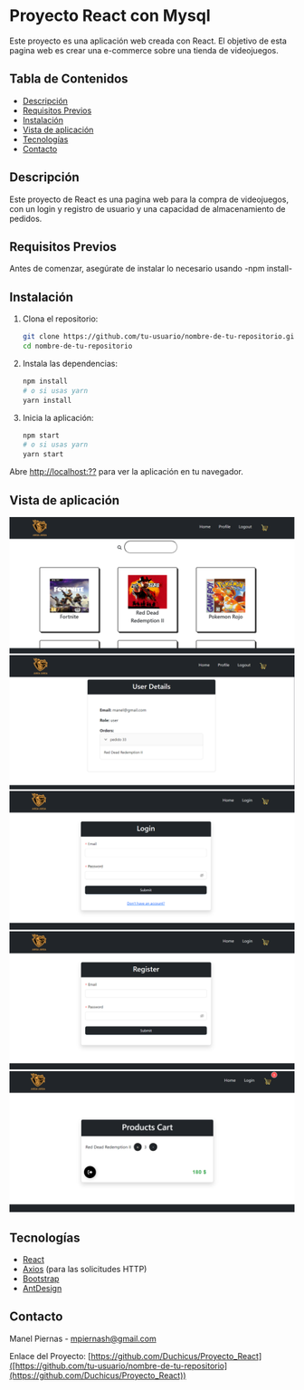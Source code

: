 # Proyecto React con Mysql

Este proyecto es una aplicación web creada con React. El objetivo de esta pagina web es crear una e-commerce sobre una tienda de videojuegos.

## Tabla de Contenidos

- [Descripción](#descripción)
- [Requisitos Previos](#requisitos-previos)
- [Instalación](#instalación)
- [Vista de aplicación](#vista-de-aplicación)
- [Tecnologías](#tecnologías)
- [Contacto](#contacto)

## Descripción

Este proyecto de React es una pagina web para la compra de videojuegos, con un login y registro de usuario y una capacidad de almacenamiento de pedidos.

## Requisitos Previos

Antes de comenzar, asegúrate de instalar lo necesario usando -npm install-

## Instalación

1. Clona el repositorio:

    ```bash
    git clone https://github.com/tu-usuario/nombre-de-tu-repositorio.git
    cd nombre-de-tu-repositorio
    ```

2. Instala las dependencias:

    ```bash
    npm install
    # o si usas yarn
    yarn install
    ```

3. Inicia la aplicación:

    ```bash
    npm start
    # o si usas yarn
    yarn start
    ```

Abre [http://localhost:??](http://localhost:??) para ver la aplicación en tu navegador.

## Vista de aplicación

![Home](src/images/Home.PNG)
![Profile](src/images/Profile.PNG)
![Login](src/images/Login.PNG)
![Register](src/images/Register.PNG)
![Cart](src/images/Cart.PNG)


## Tecnologías

- [React](https://reactjs.org/)
- [Axios](https://github.com/axios/axios) (para las solicitudes HTTP)
- [Bootstrap](https://getbootstrap.com/)
- [AntDesign](https://ant.design)

## Contacto

Manel Piernas - mpiernash@gmail.com

Enlace del Proyecto: [https://github.com/Duchicus/Proyecto_React]([https://github.com/tu-usuario/nombre-de-tu-repositorio](https://github.com/Duchicus/Proyecto_React))



